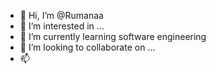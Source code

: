 - 👋 Hi, I’m @Rumanaa
- 👀 I’m interested in ...
- 🌱 I’m currently learning software engineering
- 💞️ I’m looking to collaborate on ...
- 📫 

<!---
Rumanaa/Rumanaa is a ✨ special ✨ repository because its `README.md` (this file) appears on your GitHub profile.
You can click the Preview link to take a look at your changes.
--->
